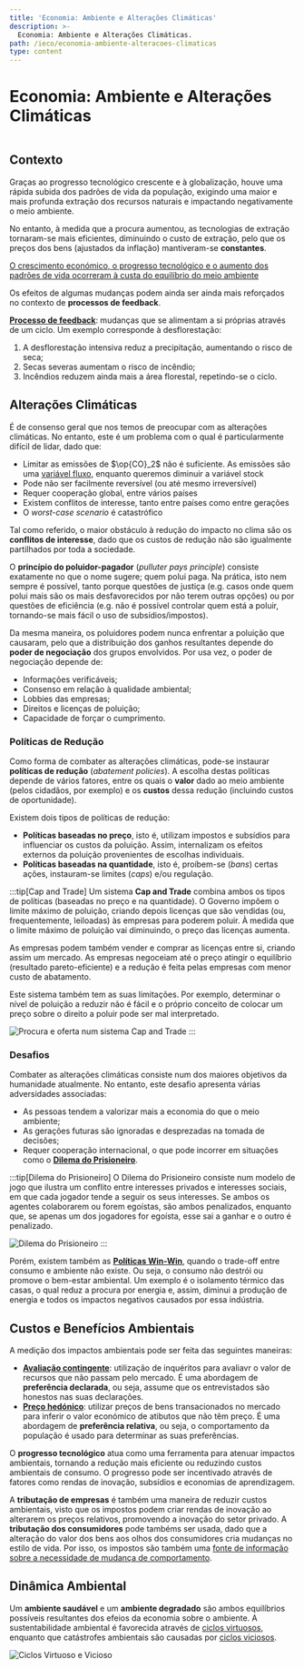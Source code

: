 ```yaml
---
title: 'Economia: Ambiente e Alterações Climáticas'
description: >-
  Economia: Ambiente e Alterações Climáticas.
path: /ieco/economia-ambiente-alteracoes-climaticas
type: content
---
```


# Economia: Ambiente e Alterações Climáticas

```toc

```

## Contexto

Graças ao progresso tecnológico crescente e à globalização, houve uma rápida subida
dos padrões de vida da população, exigindo uma maior e mais profunda extração dos
recursos naturais e impactando negativamente o meio ambiente.

No entanto, à medida que a procura aumentou, as tecnologias de extração tornaram-se
mais eficientes, diminuindo o custo de extração, pelo que os preços dos bens (ajustados
da inflação) mantiveram-se **constantes**.

[O crescimento económico, o progresso tecnológico e o aumento dos padrões de vida
ocorreram à custa do equilíbrio do meio ambiente](color:red)

Os efeitos de algumas mudanças podem ainda ser ainda mais reforçados no contexto
de **processos de feedback**.

**[Processo de feedback](color:purple)**: mudanças que se alimentam a si próprias
através de um ciclo. Um exemplo corresponde à desflorestação:

1. A desflorestação intensiva reduz a precipitação, aumentando o risco de seca;
2. Secas severas aumentam o risco de incêndio;
3. Incêndios reduzem ainda mais a área florestal, repetindo-se o ciclo.

## Alterações Climáticas

É de consenso geral que nos temos de preocupar com as alterações climáticas.
No entanto, este é um problema com o qual é particularmente difícil de lidar,
dado que:

- Limitar as emissões de $\op{CO}_2$ não é suficiente.
  As emissões são uma [variável fluxo](/ieco/inflacao-desemprego-desigualdade/#desigualdades),
  enquanto queremos diminuir a variável stock
- Pode não ser facilmente reversível (ou até mesmo irreversível)
- Requer cooperação global, entre vários países
- Existem conflitos de interesse, tanto entre países como entre gerações
- O _worst-case scenario_ é catastrófico

Tal como referido, o maior obstáculo à redução do impacto no clima são os
**conflitos de interesse**, dado que os custos de redução não são igualmente
partilhados por toda a sociedade.

O **princípio do poluidor-pagador** (_pulluter pays principle_) consiste exatamente
no que o nome sugere; quem polui paga.
Na prática, isto nem sempre é possível, tanto porque questões de justiça
(e.g. casos onde quem polui mais são os mais desfavorecidos por não terem
outras opções) ou por questões de eficiência (e.g. não é possível controlar
quem está a poluir, tornando-se mais fácil o uso de subsídios/impostos).

Da mesma maneira, os poluidores podem nunca enfrentar a poluição que causaram,
pelo que a distribuição dos ganhos resultantes depende do **poder de negociação**
dos grupos envolvidos. Por usa vez, o poder de negociação depende de:

- Informações verificáveis;
- Consenso em relação à qualidade ambiental;
- Lobbies das empresas;
- Direitos e licenças de poluição;
- Capacidade de forçar o cumprimento.

### Políticas de Redução

Como forma de combater as alterações climáticas, pode-se instaurar
**políticas de redução** (_abatement policies_).
A escolha destas políticas depende de vários fatores, entre os quais
o **valor** dado ao meio ambiente (pelos cidadãos, por exemplo) e os **custos**
dessa redução (incluindo custos de oportunidade).

Existem dois tipos de políticas de redução:

- **Políticas baseadas no preço**, isto é, utilizam impostos e subsídios
  para influenciar os custos da poluição.
  Assim, internalizam os efeitos externos da poluição provenientes de escolhas individuais.
- **Políticas baseadas na quantidade**, isto é, proíbem-se (_bans_) certas
  ações, instauram-se limites (_caps_) e/ou regulação.

:::tip[Cap and Trade]
Um sistema **Cap and Trade** combina ambos os tipos de políticas (baseadas
no preço e na quantidade).
O Governo impõem o limite máximo de poluição, criando depois licenças que
são vendidas (ou, frequentemente, leiloadas) às empresas para poderem poluir.
À medida que o limite máximo de poluição vai diminuindo, o preço das licenças aumenta.

As empresas podem também vender e comprar as licenças entre si, criando assim
um mercado. As empresas negoceiam até o preço atingir o equilíbrio (resultado pareto-eficiente) e a redução é feita pelas empresas com menor custo de abatamento.

Este sistema também tem as suas limitações. Por exemplo, determinar o nível de poluição a reduzir não é fácil e o próprio conceito de colocar um preço sobre o direito a poluir pode ser mal interpretado.

![Procura e oferta num sistema Cap and Trade](./assets/0006-cap-and-trade.png#dark=2)
:::

### Desafios

Combater as alterações climáticas consiste num dos maiores objetivos da humanidade
atualmente. No entanto, este desafio apresenta várias adversidades associadas:

- As pessoas tendem a valorizar mais a economia do que o meio ambiente;
- As gerações futuras são ignoradas e desprezadas na tomada de decisões;
- Requer cooperação internacional, o que pode incorrer em situações como o **[Dilema do
  Prisioneiro](color:pink)**.

:::tip[Dilema do Prisioneiro]
O Dilema do Prisioneiro consiste num modelo de jogo que ilustra um conflito entre interesses
privados e interesses sociais, em que cada jogador tende a seguir os seus interesses.
Se ambos os agentes colaborarem ou forem egoístas, são ambos penalizados, enquanto que, se
apenas um dos jogadores for egoísta, esse sai a ganhar e o outro é penalizado.

![Dilema do Prisioneiro](./assets/0006-dilema-do-prisioneiro.png#dark=2)
:::

Porém, existem também as **[Políticas Win-Win](color:green)**, quando o trade-off entre consumo e
ambiente não existe. Ou seja, o consumo não destrói ou promove o bem-estar ambiental. Um exemplo
é o isolamento térmico das casas, o qual reduz a procura por energia e, assim, diminui a produção
de energia e todos os impactos negativos causados por essa indústria.

## Custos e Benefícios Ambientais

A medição dos impactos ambientais pode ser feita das seguintes maneiras:

- **[Avaliação contingente](color:yellow)**: utilização de inquéritos para avaliavr
  o valor de recursos que não passam pelo mercado. É uma abordagem de **preferência
  declarada**, ou seja, assume que os entrevistados são honestos nas suas declarações.
- **[Preço hedónico](color:brown)**: utilizar preços de bens transacionados no mercado
  para inferir o valor económico de atibutos que não têm preço. É uma abordagem de
  **preferência relativa**, ou seja, o comportamento da população é usado para determinar
  as suas preferências.

O **progresso tecnológico** atua como uma ferramenta para atenuar impactos ambientais, tornando
a redução mais eficiente ou reduzindo custos ambientais de consumo. O progresso pode ser
incentivado através de fatores como rendas de inovação, subsídios e economias de aprendizagem.

A **tributação de empresas** é também uma maneira de reduzir custos ambientais, visto que os impostos
podem criar rendas de inovação ao alterarem os preços relativos, promovendo a inovação do setor privado.
A **tributação dos consumidores** pode tambéms ser usada, dado que a alteração do valor dos bens aos olhos
dos consumidores cria mudanças no estilo de vida. Por isso, os impostos são também uma [fonte de informação
sobre a necessidade de mudança de comportamento](color:blue).

## Dinâmica Ambiental

Um **ambiente saudável** e um **ambiente degradado** são ambos equilíbrios possíveis resultantes dos
efeios da economia sobre o ambiente. A sustentabilidade ambiental é favorecida através de [ciclos
virtuosos](color:blue), enquanto que catástrofes ambientais são causadas por [ciclos viciosos](color:red).

![Ciclos Virtuoso e Vicioso](./assets/0006-ciclos-virtuoso-e-vicioso.png#dark=2)
